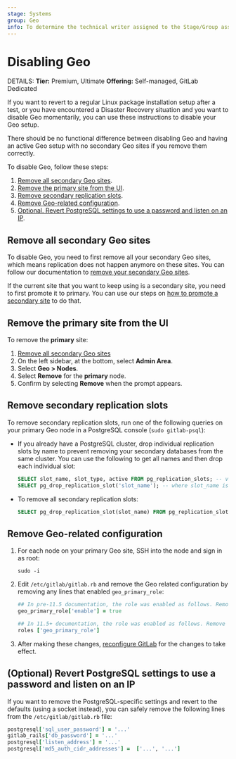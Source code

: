 ```yaml
---
stage: Systems
group: Geo
info: To determine the technical writer assigned to the Stage/Group associated with this page, see https://handbook.gitlab.com/handbook/product/ux/technical-writing/#assignments
---
```


# Disabling Geo

DETAILS:
**Tier:** Premium, Ultimate
**Offering:** Self-managed, GitLab Dedicated

If you want to revert to a regular Linux package installation setup after a test, or you have encountered a Disaster Recovery
situation and you want to disable Geo momentarily, you can use these instructions to disable your
Geo setup.

There should be no functional difference between disabling Geo and having an active Geo setup with
no secondary Geo sites if you remove them correctly.

To disable Geo, follow these steps:

1. [Remove all secondary Geo sites](#remove-all-secondary-geo-sites).
1. [Remove the primary site from the UI](#remove-the-primary-site-from-the-ui).
1. [Remove secondary replication slots](#remove-secondary-replication-slots).
1. [Remove Geo-related configuration](#remove-geo-related-configuration).
1. [Optional. Revert PostgreSQL settings to use a password and listen on an IP](#optional-revert-postgresql-settings-to-use-a-password-and-listen-on-an-ip).

## Remove all secondary Geo sites

To disable Geo, you need to first remove all your secondary Geo sites, which means replication does not happen
anymore on these sites. You can follow our documentation to [remove your secondary Geo sites](remove_geo_site.md).

If the current site that you want to keep using is a secondary site, you need to first promote it to primary.
You can use our steps on [how to promote a secondary site](../disaster_recovery/index.md#step-3-promoting-a-secondary-site)
to do that.

## Remove the primary site from the UI

To remove the **primary** site:

1. [Remove all secondary Geo sites](remove_geo_site.md)
1. On the left sidebar, at the bottom, select **Admin Area**.
1. Select **Geo > Nodes**.
1. Select **Remove** for the **primary** node.
1. Confirm by selecting **Remove** when the prompt appears.

## Remove secondary replication slots

To remove secondary replication slots, run one of the following queries on your primary
Geo node in a PostgreSQL console (`sudo gitlab-psql`):

- If you already have a PostgreSQL cluster, drop individual replication slots by name to prevent
  removing your secondary databases from the same cluster. You can use the following to get
  all names and then drop each individual slot:

  ```sql
  SELECT slot_name, slot_type, active FROM pg_replication_slots; -- view present replication slots
  SELECT pg_drop_replication_slot('slot_name'); -- where slot_name is the one expected from above
  ```

- To remove all secondary replication slots:

  ```sql
  SELECT pg_drop_replication_slot(slot_name) FROM pg_replication_slots;
  ```

## Remove Geo-related configuration

1. For each node on your primary Geo site, SSH into the node and sign in as root:

   ```shell
   sudo -i
   ```

1. Edit `/etc/gitlab/gitlab.rb` and remove the Geo related configuration by
   removing any lines that enabled `geo_primary_role`:

   ```ruby
   ## In pre-11.5 documentation, the role was enabled as follows. Remove this line.
   geo_primary_role['enable'] = true

   ## In 11.5+ documentation, the role was enabled as follows. Remove this line.
   roles ['geo_primary_role']
   ```

1. After making these changes, [reconfigure GitLab](../../restart_gitlab.md#reconfigure-a-linux-package-installation)
   for the changes to take effect.

## (Optional) Revert PostgreSQL settings to use a password and listen on an IP

If you want to remove the PostgreSQL-specific settings and revert
to the defaults (using a socket instead), you can safely remove the following
lines from the `/etc/gitlab/gitlab.rb` file:

```ruby
postgresql['sql_user_password'] = '...'
gitlab_rails['db_password'] = '...'
postgresql['listen_address'] = '...'
postgresql['md5_auth_cidr_addresses'] =  ['...', '...']
```
